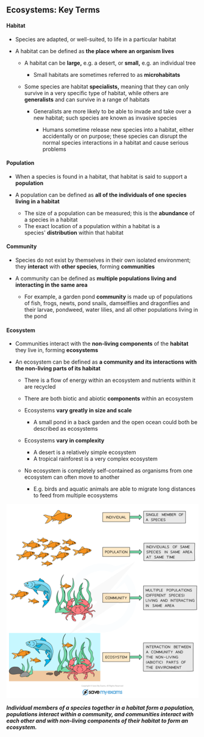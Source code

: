 Ecosystems: Key Terms
---------------------

#### Habitat

* Species are adapted, or well-suited, to life in a particular habitat
* A habitat can be defined as <b>the place where an organism lives</b>

  + A habitat can be <b>large,</b> e.g. a desert, or <b>small,</b> e.g. an individual tree

    - Small habitats are sometimes referred to as <b>microhabitats</b>
  + Some species are habitat <b>specialists,</b> meaning that they can only survive in a very specific type of habitat, while others are <b>generalists</b> and can survive in a range of habitats

    - Generalists are more likely to be able to invade and take over a new habitat; such species are known as invasive species

      * Humans sometime release new species into a habitat, either accidentally or on purpose; these species can disrupt the normal species interactions in a habitat and cause serious problems

#### Population

* When a species is found in a habitat, that habitat is said to support a <b>population</b>
* A population can be defined as <b>all of the individuals of one species living in a habitat</b>

  + The size of a population can be measured; this is the <b>abundance</b> of a species in a habitat
  + The exact location of a population within a habitat is a species' <b>distribution</b> within that habitat

#### Community

* Species do not exist by themselves in their own isolated environment; they <b>interact</b> with <b>other species</b>, forming <b>communities</b>
* A community can be defined as <b>multiple populations living and interacting in the same area</b>

  + For example, a garden pond <b>community</b> is made up of populations of fish, frogs, newts, pond snails, damselflies and dragonflies and their larvae, pondweed, water lilies, and all other populations living in the pond

#### Ecosystem

* Communities interact with the <b>non-living components</b> of the <b>habitat </b>they live in, forming <b>ecosystems</b>
* An ecosystem can be defined as <b>a community and its interactions with the non-living parts of its habitat</b>

  + There is a<b> </b>flow of energy<b> </b>within an ecosystem and nutrients within it are recycled
  + There are both biotic and abiotic<b> components</b> within an ecosystem
  + Ecosystems <b>vary greatly in size and scale</b>

    - A small pond in a back garden and the open ocean could both be described as ecosystems
  + Ecosystems <b>vary in complexity</b>

    - A desert is a relatively simple ecosystem
    - A tropical rainforest is a very complex ecosystem
  + No ecosystem is completely self-contained as organisms from one ecosystem can often move to another

    - E.g. birds and aquatic animals are able to migrate long distances to feed from multiple ecosystems

![Levels of Organisation in an Ecosystem](Levels-of-Organisation-in-an-Ecosystem.png)

<i><b>Individual members of a species together in a habitat form a population, populations interact within a community, and communities interact with each other and with non-living components of their habitat to form an ecosystem.</b></i>